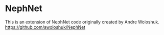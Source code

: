 # NephNet
This is an extension of NephNet code originally created by Andre Woloshuk.
https://github.com/awoloshuk/NephNet
